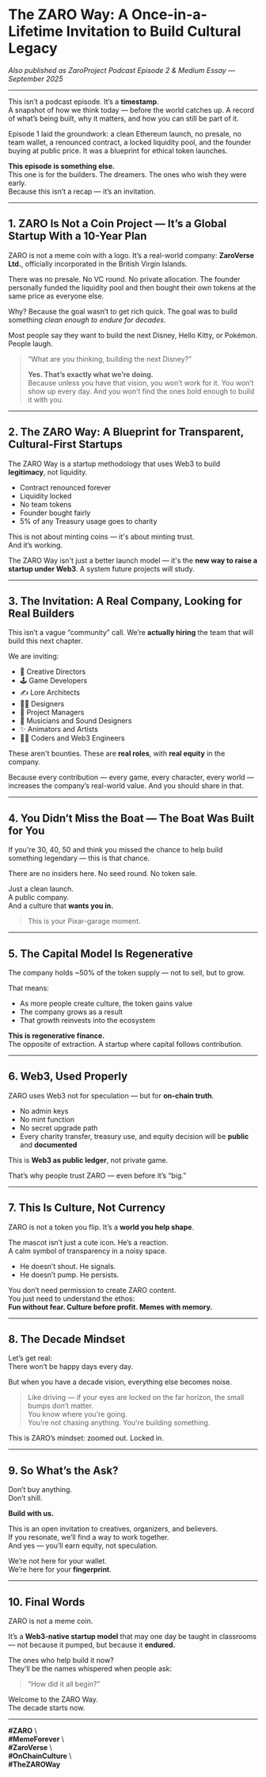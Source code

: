 # The ZARO Way: A Once-in-a-Lifetime Invitation to Build Cultural Legacy

_Also published as ZaroProject Podcast Episode 2 & Medium Essay — September 2025_

---

This isn’t a podcast episode. It’s a **timestamp**.  
A snapshot of how we think today — before the world catches up. A record of what’s being built, why it matters, and how you can still be part of it.

Episode 1 laid the groundwork: a clean Ethereum launch, no presale, no team wallet, a renounced contract, a locked liquidity pool, and the founder buying at public price. It was a blueprint for ethical token launches.

**This episode is something else.**  
This one is for the builders. The dreamers. The ones who wish they were early.  
Because this isn’t a recap — it’s an invitation.

---

## 1. ZARO Is Not a Coin Project — It’s a Global Startup With a 10-Year Plan

ZARO is not a meme coin with a logo. It’s a real-world company: **ZaroVerse Ltd.**, officially incorporated in the British Virgin Islands.

There was no presale. No VC round. No private allocation. The founder personally funded the liquidity pool and then bought their own tokens at the same price as everyone else.

Why? Because the goal wasn’t to get rich quick. The goal was to build something _clean enough to endure for decades_.

Most people say they want to build the next Disney, Hello Kitty, or Pokémon. People laugh.  
> “What are you thinking, building the next Disney?”  
>  
> **Yes. That’s exactly what we’re doing.**  
Because unless you have that vision, you won’t work for it. You won’t show up every day. And you won’t find the ones bold enough to build it with you.

---

## 2. The ZARO Way: A Blueprint for Transparent, Cultural-First Startups

The ZARO Way is a startup methodology that uses Web3 to build **legitimacy**, not liquidity.

- Contract renounced forever  
- Liquidity locked  
- No team tokens  
- Founder bought fairly  
- 5% of any Treasury usage goes to charity

This is not about minting coins — it's about minting trust.  
And it’s working.

The ZARO Way isn't just a better launch model — it's the **new way to raise a startup under Web3**. A system future projects will study.

---

## 3. The Invitation: A Real Company, Looking for Real Builders

This isn’t a vague “community” call. We’re **actually hiring** the team that will build this next chapter.

We are inviting:

- 🎨 Creative Directors  
- 🕹️ Game Developers  
- ✍️ Lore Architects  
- 🧑‍🎨 Designers  
- 🧠 Project Managers  
- 🎼 Musicians and Sound Designers  
- ✨ Animators and Artists  
- 👨‍💻 Coders and Web3 Engineers  

These aren't bounties. These are **real roles**, with **real equity** in the company.

Because every contribution — every game, every character, every world — increases the company’s real-world value. And you should share in that.

---

## 4. You Didn’t Miss the Boat — The Boat Was Built for You

If you're 30, 40, 50 and think you missed the chance to help build something legendary — this is that chance.

There are no insiders here. No seed round. No token sale.

Just a clean launch.  
A public company.  
And a culture that **wants you in.**

> This is your Pixar-garage moment.

---

## 5. The Capital Model Is Regenerative

The company holds ~50% of the token supply — not to sell, but to grow.

That means:
- As more people create culture, the token gains value  
- The company grows as a result  
- That growth reinvests into the ecosystem  

**This is regenerative finance.**  
The opposite of extraction. A startup where capital follows contribution.

---

## 6. Web3, Used Properly

ZARO uses Web3 not for speculation — but for **on-chain truth**.

- No admin keys  
- No mint function  
- No secret upgrade path  
- Every charity transfer, treasury use, and equity decision will be **public** and **documented**

This is **Web3 as public ledger**, not private game.

That’s why people trust ZARO — even before it’s “big.”

---

## 7. This Is Culture, Not Currency

ZARO is not a token you flip. It’s a **world you help shape**.

The mascot isn’t just a cute icon. He’s a reaction.  
A calm symbol of transparency in a noisy space.

- He doesn’t shout. He signals.  
- He doesn’t pump. He persists.

You don’t need permission to create ZARO content.  
You just need to understand the ethos:  
**Fun without fear. Culture before profit. Memes with memory.**

---

## 8. The Decade Mindset

Let’s get real:  
There won’t be happy days every day.

But when you have a decade vision, everything else becomes noise.

> Like driving — if your eyes are locked on the far horizon, the small bumps don’t matter.  
> You know where you're going.  
> You’re not chasing anything. You're building something.

This is ZARO’s mindset: zoomed out. Locked in.

---

## 9. So What’s the Ask?

Don’t buy anything.  
Don’t shill.

**Build with us.**

This is an open invitation to creatives, organizers, and believers.  
If you resonate, we’ll find a way to work together.  
And yes — you’ll earn equity, not speculation.

We’re not here for your wallet.  
We’re here for your **fingerprint**.

---

## 10. Final Words

ZARO is not a meme coin.

It’s a **Web3-native startup model** that may one day be taught in classrooms — not because it pumped, but because it **endured.**

The ones who help build it now?  
They’ll be the names whispered when people ask:  
> “How did it all begin?”  

Welcome to the ZARO Way.  
The decade starts now.

---

**#ZARO**  \  
**#MemeForever**  \  
**#ZaroVerse**  \  
**#OnChainCulture**  \  
**#TheZAROWay**
